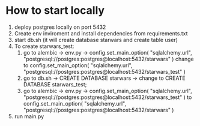 # How to start locally

1. deploy postgres locally on port 5432
2. Create env inviroment and install dependencies from requirements.txt
3. start db.sh (it will create database starwars and create table user)
4. To create starwars_test:
    1. go to alembic -> env.py -> config.set_main_option(
    "sqlalchemy.url", "postgresql://postgres:postgres@localhost:5432/starwars"
    ) change to 
     config.set_main_option(
    "sqlalchemy.url", "postgresql://postgres:postgres@localhost:5432/starwars_test"
    )
    2. go to db.sh -> CREATE DATABASE starwars -> change to CREATE DATABASE starwars_test;
    3. go to alembic -> env.py -> config.set_main_option(
    "sqlalchemy.url", "postgresql://postgres:postgres@localhost:5432/starwars_test"
    ) to config.set_main_option(
    "sqlalchemy.url", "postgresql://postgres:postgres@localhost:5432/starwars"
    )
5. run main.py


